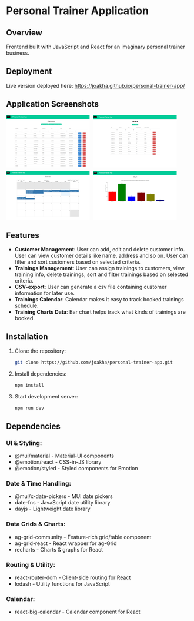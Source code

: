 # Personal Trainer Application

## Overview
Frontend built with JavaScript and React for an imaginary personal trainer business.

## Deployment
Live version deployed here: https://joakha.github.io/personal-trainer-app/

## Application Screenshots
<div style="display: flex; flex-wrap: wrap; gap: 10px;">
  <img src="./pictures/customerlist.png" width="45%" />
  <img src="./pictures/traininglist.png" width="45%" />
  <img src="./pictures/calendar.png" alt="Add Customer" width="45%" />
  <img src="./pictures/chart.png" alt="Home Page" width="45%" />
</div>

## Features
- **Customer Management**: User can add, edit and delete customer info. User can view customer details like name, address and so on. User can filter and sort customers based on selected criteria.
- **Trainings Management**: User can assign trainings to customers, view training info, delete trainings, 
sort and filter trainings based on selected criteria.
- **CSV-export**: User can generate a csv file containing customer information for later use.
- **Trainings Calendar**: Calendar makes it easy to track booked trainings schedule.
- **Training Charts Data**: Bar chart helps track what kinds of trainings are booked.

## Installation
1. Clone the repository:
    ```sh
    git clone https://github.com/joakha/personal-trainer-app.git
    ```

2. Install dependencies:
    ```sh
    npm install
    ```

4. Start development server:
    ```sh
    npm run dev
    ```

## Dependencies

### UI & Styling:
- @mui/material - Material-UI components
- @emotion/react - CSS-in-JS library
- @emotion/styled - Styled components for Emotion

### Date & Time Handling:
- @mui/x-date-pickers - MUI date pickers
- date-fns - JavaScript date utility library
- dayjs - Lightweight date library

### Data Grids & Charts:
- ag-grid-community - Feature-rich grid/table component
- ag-grid-react - React wrapper for ag-Grid
- recharts - Charts & graphs for React

### Routing & Utility:
- react-router-dom - Client-side routing for React
- lodash - Utility functions for JavaScript

### Calendar:
- react-big-calendar - Calendar component for React